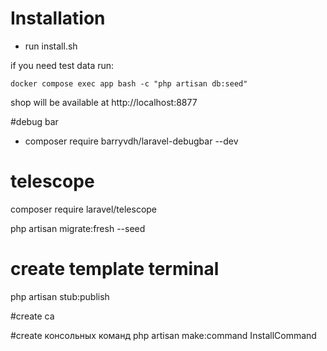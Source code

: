 # Installation

- run install.sh

if you need test data run:

`docker compose exec app bash -c "php artisan db:seed"`

shop will be available at http://localhost:8877

#debug bar

- composer require barryvdh/laravel-debugbar --dev

# telescope

composer require laravel/telescope

php artisan migrate:fresh --seed

# create template terminal

php artisan stub:publish

#create ca

#create консольных команд
php artisan make:command InstallCommand


